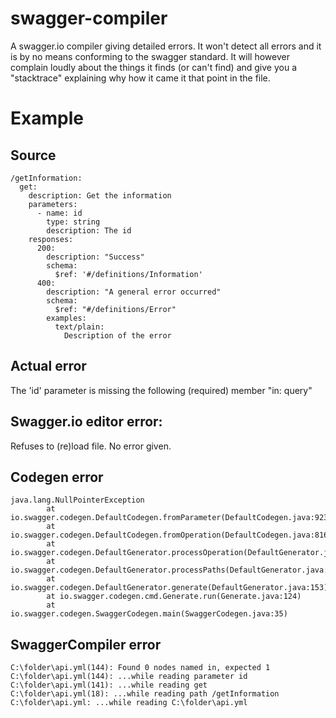 # swagger-compiler
A swagger.io compiler giving detailed errors. It won't detect all errors and it is by no means conforming to the swagger standard. It will however complain loudly about the things it finds (or can't find) and give you a "stacktrace" explaining why how it came it that point in the file.

# Example

Source
----------------

    /getInformation:
      get:
        description: Get the information
        parameters:
          - name: id
            type: string
            description: The id
        responses:
          200:
            description: "Success"
            schema:
              $ref: '#/definitions/Information'
          400:
            description: "A general error occurred"
            schema:
              $ref: "#/definitions/Error"
            examples:
              text/plain:
                Description of the error
   
   
Actual error
----------------------

The 'id' parameter is missing the following (required) member "in: query"


Swagger.io editor error:
--------------------------

Refuses to (re)load file. No error given.

Codegen error
---------------------------

    java.lang.NullPointerException
            at io.swagger.codegen.DefaultCodegen.fromParameter(DefaultCodegen.java:923)
            at io.swagger.codegen.DefaultCodegen.fromOperation(DefaultCodegen.java:816)
            at io.swagger.codegen.DefaultGenerator.processOperation(DefaultGenerator.java:352)
            at io.swagger.codegen.DefaultGenerator.processPaths(DefaultGenerator.java:324)
            at io.swagger.codegen.DefaultGenerator.generate(DefaultGenerator.java:153)
            at io.swagger.codegen.cmd.Generate.run(Generate.java:124)
            at io.swagger.codegen.SwaggerCodegen.main(SwaggerCodegen.java:35)


SwaggerCompiler error
------------------------------

    C:\folder\api.yml(144): Found 0 nodes named in, expected 1
    C:\folder\api.yml(144): ...while reading parameter id
    C:\folder\api.yml(141): ...while reading get
    C:\folder\api.yml(18): ...while reading path /getInformation
    C:\folder\api.yml: ...while reading C:\folder\api.yml